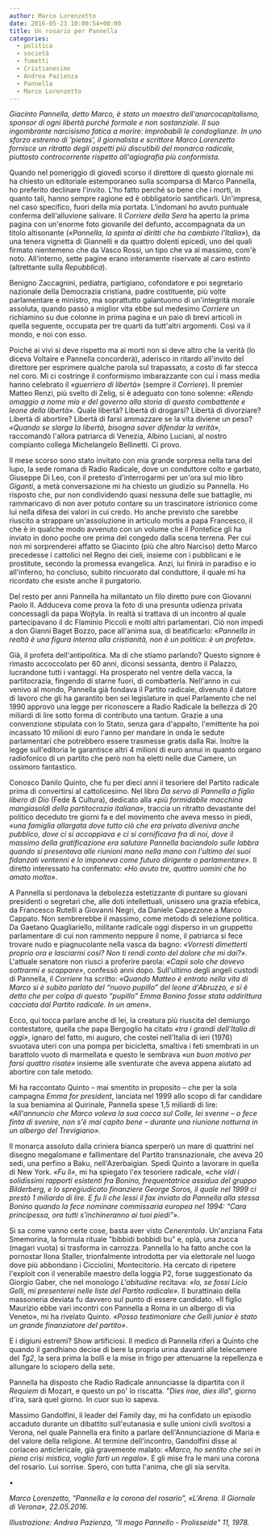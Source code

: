 ```yaml
---
author: Marco Lorenzetto
date: 2016-05-23 10:00:54+00:00
title: Un rosario per Pannella
categories:
  - politica
  - società
  - fumetti
  - Cristianesimo
  - Andrea Pazienza
  - Pannella
  - Marco Lorenzetto
---
```


*Giacinto Pannella, detto Marco, è stato un maestro dell'anarcocapitalismo, sponsor di ogni libertà purché formale e non sostanziale. Il suo ingombrante narcisismo fatica a morire: improbabili le condoglianze. In uno sforzo estremo di 'pietas', il giornalista e scrittore Marco Lorenzetto fornisce un ritratto degli aspetti più discutibili del monarca radicale, piuttosto controcorrente rispetto all'agiografia più conformista.*

Quando nel pomeriggio di giovedì scorso il direttore di questo giornale mi ha chiesto un editoriale estemporaneo sulla scomparsa di Marco Pannella, ho preferito declinare l'invito. L'ho fatto perché so bene che i morti, in quanto tali, hanno sempre ragione ed è obbligatorio santificarli. Un'impresa, nel caso specifico, fuori della mia portata. L'indomani ho avuto puntuale conferma dell'alluvione salivare. Il *Corriere della Sera* ha aperto la prima pagina con un'enorme foto giovanile del defunto, accompagnata da un titolo altisonante (*«Pannella, la spinta ai diritti che ha cambiato l'Italia»*), da una tenera vignetta di Giannelli e da quattro dolenti epicedi, uno dei quali firmato nientemeno che da Vasco Rossi, un tipo che va al massimo, com'è noto. All'interno, sette pagine erano interamente riservate al caro estinto (altrettante sulla *Repubblica*).

Benigno Zaccagnini, pediatra, partigiano, cofondatore e poi segretario nazionale della Democrazia cristiana, padre costituente, più volte parlamentare e ministro, ma soprattutto galantuomo di un'integrità morale assoluta, quando passò a miglior vita ebbe sul medesimo *Corriere* un richiamino su due colonne in prima pagina e un paio di brevi articoli in quella seguente, occupata per tre quarti da tutt'altri argomenti. Così va il mondo, e noi con esso.

Poiché ai vivi si deve rispetto ma ai morti non si deve altro che la verità (lo diceva Voltaire e Pannella concorderà), aderisco in ritardo all'invito del direttore per esprimere qualche parola sul trapassato, a costo di far stecca nel coro. Mi ci costringe il conformismo imbarazzante con cui i mass media hanno celebrato il *«guerriero di libertà»* (sempre il *Corriere*). Il premier Matteo Renzi, più svelto di Zelig, si è adeguato con tono solenne: *«Rendo omaggio a nome mio e del governo alla storia di questo combattente e leone della libertà»*. Quale libertà? Libertà di drogarsi? Libertà di divorziare? Libertà di abortire? Libertà di farsi ammazzare se la vita diviene un peso? *«Quando se slarga la libertà, bisogna saver difendar la verità»*, raccomandò l'allora patriarca di Venezia, Albino Luciani, al nostro compianto collega Michelangelo Bellinetti. Ci provo.

Il mese scorso sono stato invitato con mia grande sorpresa nella tana del lupo, la sede romana di Radio Radicale, dove un conduttore colto e garbato, Giuseppe Di Leo, con il pretesto d'interrogarmi per un'ora sul mio libro *Giganti*, a metà conversazione mi ha chiesto un giudizio su Pannella. Ho risposto che, pur non condividendo quasi nessuna delle sue battaglie, mi rammaricavo di non aver potuto contare su un trascinatore istrionico come lui nella difesa dei valori in cui credo. Ho anche previsto che sarebbe riuscito a strappare un'assoluzione in articulo mortis a papa Francesco, il che è in qualche modo avvenuto con un volume che il Pontefice gli ha inviato in dono poche ore prima del congedo dalla scena terrena. Per cui non mi sorprenderei affatto se Giacinto (più che altro Narciso) detto Marco precedesse i cattolici nel Regno dei cieli, insieme con i pubblicani e le prostitute, secondo la promessa evangelica. Anzi, lui finirà in paradiso e io all'inferno, ho concluso, subito rincuorato dal conduttore, il quale mi ha ricordato che esiste anche il purgatorio.

Del resto per anni Pannella ha millantato un filo diretto pure con Giovanni Paolo II. Adduceva come prova la foto di una presunta udienza privata concessagli da papa Wojtyla. In realtà si trattava di un incontro al quale partecipavano il dc Flaminio Piccoli e molti altri parlamentari. Ciò non impedì a don Gianni Baget Bozzo, pace all'anima sua, di beatificarlo: «*Pannella in realtà è una figura interna alla cristianità, non è un politico: è un profeta*».

Già, il profeta dell'antipolitica. Ma di che stiamo parlando? Questo signore è rimasto accoccolato per 60 anni, diconsi sessanta, dentro il Palazzo, lucrandone tutti i vantaggi. Ha prosperato nel ventre della vacca, la partitocrazia, fingendo di starne fuori, di combatterla. Nell'anno in cui venivo al mondo, Pannella già fondava il Partito radicale, divenuto il datore di lavoro che gli ha garantito ben sei legislature in quel Parlamento che nel 1990 approvò una legge per riconoscere a Radio Radicale la bellezza di 20 miliardi di lire sotto forma di contributo una tantum. Grazie a una convenzione stipulata con lo Stato, senza gara d'appalto, l'emittente ha poi incassato 10 milioni di euro l'anno per mandare in onda le sedute parlamentari che potrebbero essere trasmesse gratis dalla Rai. Inoltre la legge sull'editoria le garantisce altri 4 milioni di euro annui in quanto organo radiofonico di un partito che però non ha eletti nelle due Camere, un ossimoro fantastico.

Conosco Danilo Quinto, che fu per dieci anni il tesoriere del Partito radicale prima di convertirsi al cattolicesimo. Nel libro *Da servo di Pannella a figlio libero di Dio* (Fede & Cultura), dedicato alla *«più formidabile macchina mangiasoldi della partitocrazia italiana»*, traccia un ritratto devastante del politico deceduto tre giorni fa e del movimento che aveva messo in piedi, *«una famiglia allargata dove tutto ciò che era privato diveniva anche pubblico, dove ci si accoppiava e ci si cornificava fra di noi, dove il massimo della gratificazione era salutare Pannella baciandolo sulle labbra quando si presentava alle riunioni mano nella mano con l'ultimo dei suoi fidanzati ventenni e lo imponeva come futuro dirigente o parlamentare»*. Il diretto interessato ha confermato: *«Ho avuto tre, quattro uomini che ho amato molto»*.

A Pannella si perdonava la debolezza estetizzante di puntare su giovani presidenti o segretari che, alle doti intellettuali, unissero una grazia efebica, da Francesco Rutelli a Giovanni Negri, da Daniele Capezzone a Marco Cappato. Non sembrerebbe il massimo, come metodo di selezione politica. Da Gaetano Quagliariello, militante radicale oggi disperso in un gruppetto parlamentare di cui non rammento neppure il nome, il patriarca si fece trovare nudo e piagnucolante nella vasca da bagno: *«Vorresti dimetterti proprio ora e lasciarmi così? Non ti rendi conto del dolore che mi dai?»*. L'attuale senatore non riuscì a proferire parola: *«Capii solo che dovevo sottrarmi e scappare»*, confessò anni dopo. Sull'ultimo degli angeli custodi di Pannella, il *Corriere* ha scritto: *«Quando Matteo è entrato nella vita di Marco si è subito parlato del “nuovo pupillo” del leone d'Abruzzo, e si è detto che per colpa di questo “pupillo” Emma Bonino fosse stata addirittura cacciata dal Partito radicale. In un amen»*.

Ecco, qui tocca parlare anche di lei, la creatura più riuscita del demiurgo contestatore, quella che papa Bergoglio ha citato *«tra i grandi dell'Italia di oggi»*, ignaro del fatto, mi auguro, che costei nell'Italia di ieri (1976) svuotava uteri con una pompa per bicicletta, smaltiva i feti smembrati in un barattolo vuoto di marmellata e questo le sembrava *«un buon motivo per farsi quattro risate»* insieme alle sventurate che aveva appena aiutato ad abortire con tale metodo.

Mi ha raccontato Quinto – mai smentito in proposito – che per la sola campagna *Emma for president*, lanciata nel 1999 allo scopo di far candidare la sua beniamina al Quirinale, Pannella spese 1,5 miliardi di lire: *«All'annuncio che Marco voleva la sua cocca sul Colle, lei svenne – o fece finta di svenire, non s'è mai capito bene – durante una riunione notturna in un albergo del Trevigiano»*.

Il monarca assoluto dalla criniera bianca sperperò un mare di quattrini nel disegno megalomane e fallimentare del Partito transnazionale, che aveva 20 sedi, una perfino a Baku, nell'Azerbaigian. Spedì Quinto a lavorare in quella di New York. *«Fu lì»*, mi ha spiegato l'ex tesoriere radicale, «*che vidi i solidissimi rapporti esistenti fra Bonino, frequentatrice assidua del gruppo Bilderberg, e lo spregiudicato finanziere George Soros, il quale nel 1999 ci prestò 1 miliardo di lire. E fu lì che lessi il fax inviato da Pannella alla stessa Bonino quando la fece nominare commissaria europea nel 1994: “Cara principessa, ora tutti s'inchineranno ai tuoi piedi”*».

Si sa come vanno certe cose, basta aver visto *Cenerentola*. Un'anziana Fata Smemorina, la formula rituale "bibbidi bobbidi bu" e, oplà, una zucca (magari vuota) si trasforma in carrozza. Pannella lo ha fatto anche con la pornostar Ilona Staller, trionfalmente introdotta per via elettorale nel luogo dove più abbondano i Cicciolini, Montecitorio. Ha cercato di ripetere l'exploit con il venerabile maestro della loggia P2, forse suggestionato da Giorgio Gaber, che nel monologo *L'abitudine* recitava: *«Io, se fossi Licio Gelli, mi presenterei nelle liste del Partito radicale»*. Il burattinaio della massoneria deviata fu davvero sul punto di essere candidato. «Il figlio Maurizio ebbe vari incontri con Pannella a Roma in un albergo di via Veneto», mi ha rivelato Quinto. *«Posso testimoniare che Gelli junior è stato un grande finanziatore del partito»*.

E i digiuni estremi? Show artificiosi. Il medico di Pannella riferì a Quinto che quando il gandhiano decise di bere la propria urina davanti alle telecamere del *Tg2*, la sera prima la bollì e la mise in frigo per attenuarne la repellenza e allungare lo sciopero della sete.

Pannella ha disposto che Radio Radicale annunciasse la dipartita con il *Requiem* di Mozart, e questo un po' lo riscatta. "*Dies irae, dies illa*", giorno d'ira, sarà quel giorno. In cuor suo lo sapeva.

Massimo Gandolfini, il leader del Family day, mi ha confidato un episodio accaduto durante un dibattito sull'eutanasia e sulle unioni civili svoltosi a Verona, nel quale Pannella era finito a parlare dell'Annunciazione di Maria e del valore della religione. Al termine dell'incontro, Gandolfini disse al coriaceo anticlericale, già gravemente malato: *«Marco, ho sentito che sei in piena crisi mistica, voglio farti un regalo»*. E gli mise fra le mani una corona del rosario. Lui sorrise. Spero, con tutta l'anima, che gli sia servita.

•

*Marco Lorenzetto, "Pannella e la corona del rosario", «L'Arena. Il Giornale di Verona», 22.05.2016.*

*Illustrazione: Andrea Pazienza, "Il mago Pannello - Prolisseide" 11, 1978.*
